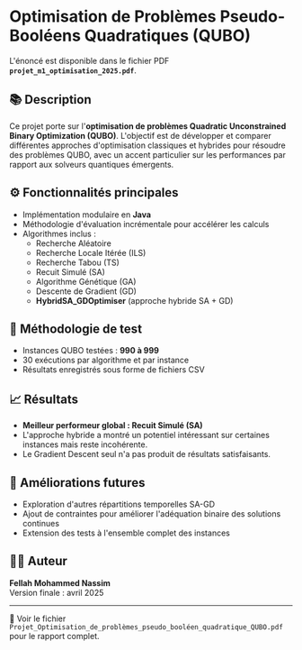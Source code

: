 # Optimisation de Problèmes Pseudo-Booléens Quadratiques (QUBO)

L'énoncé est disponible dans le fichier PDF **`projet_m1_optimisation_2025.pdf`**.

## 📚 Description

Ce projet porte sur l'**optimisation de problèmes Quadratic Unconstrained Binary Optimization (QUBO)**. L'objectif est de développer et comparer différentes approches d'optimisation classiques et hybrides pour résoudre des problèmes QUBO, avec un accent particulier sur les performances par rapport aux solveurs quantiques émergents.

## ⚙️ Fonctionnalités principales

- Implémentation modulaire en **Java**
- Méthodologie d'évaluation incrémentale pour accélérer les calculs
- Algorithmes inclus :
  - Recherche Aléatoire
  - Recherche Locale Itérée (ILS)
  - Recherche Tabou (TS)
  - Recuit Simulé (SA)
  - Algorithme Génétique (GA)
  - Descente de Gradient (GD)
  - **HybridSA_GDOptimiser** (approche hybride SA + GD)

## 🧪 Méthodologie de test

- Instances QUBO testées : **990 à 999**
- 30 exécutions par algorithme et par instance
- Résultats enregistrés sous forme de fichiers CSV

## 📈 Résultats

- **Meilleur performeur global : Recuit Simulé (SA)**
- L'approche hybride a montré un potentiel intéressant sur certaines instances mais reste incohérente.
- Le Gradient Descent seul n'a pas produit de résultats satisfaisants.

## 🚀 Améliorations futures

- Exploration d'autres répartitions temporelles SA-GD
- Ajout de contraintes pour améliorer l'adéquation binaire des solutions continues
- Extension des tests à l'ensemble complet des instances

## 👨‍💻 Auteur

**Fellah Mohammed Nassim**  
Version finale : avril 2025

---

📎 Voir le fichier `Projet_Optimisation_de_problèmes_pseudo_booléen_quadratique_QUBO.pdf` pour le rapport complet.

